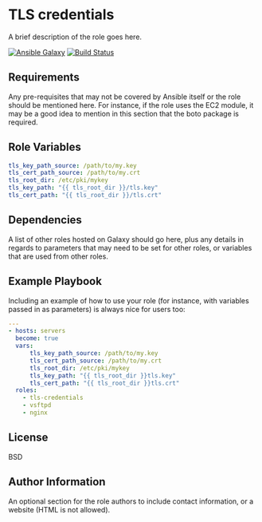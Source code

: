 TLS credentials
=========

A brief description of the role goes here.

[![Ansible Galaxy](https://img.shields.io/badge/galaxy-bogolyandras.tls_credentials-52009.svg?style=flat)](https://galaxy.ansible.com/bogolyandras/tls-credentials)
[![Build Status](https://travis-ci.com/bogolyandras/ansible-role-tls-credentials.svg?branch=main)](https://travis-ci.com/bogolyandras/ansible-role-tls-credentials)

Requirements
------------

Any pre-requisites that may not be covered by Ansible itself or the role should be mentioned here. For instance, if the role uses the EC2 module, it may be a good idea to mention in this section that the boto package is required.

Role Variables
--------------

```yaml
tls_key_path_source: /path/to/my.key
tls_cert_path_source: /path/to/my.crt
tls_root_dir: /etc/pki/mykey
tls_key_path: "{{ tls_root_dir }}/tls.key"
tls_cert_path: "{{ tls_root_dir }}/tls.crt"
```
Dependencies
------------

A list of other roles hosted on Galaxy should go here, plus any details in regards to parameters that may need to be set for other roles, or variables that are used from other roles.

Example Playbook
----------------

Including an example of how to use your role (for instance, with variables passed in as parameters) is always nice for users too:

```yaml
---
- hosts: servers
  become: true
  vars:
      tls_key_path_source: /path/to/my.key
      tls_cert_path_source: /path/to/my.crt
      tls_root_dir: /etc/pki/mykey
      tls_key_path: "{{ tls_root_dir }}tls.key"
      tls_cert_path: "{{ tls_root_dir }}tls.crt"
  roles:
    - tls-credentials
    - vsftpd
    - nginx

```

License
-------

BSD

Author Information
------------------

An optional section for the role authors to include contact information, or a website (HTML is not allowed).
